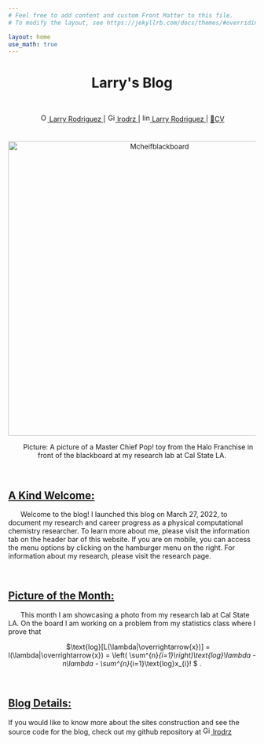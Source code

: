 ```yaml
---
# Feel free to add content and custom Front Matter to this file.
# To modify the layout, see https://jekyllrb.com/docs/themes/#overriding-theme-defaults

layout: home
use_math: true
---
```


<style type="text/css" media="screen">
  .container {
    margin: 10px auto;
    text-align: center;
  }
  p { text-indent: 25px; 
  }
  noind {
    text-indent: 0;
  }
</style>
<!-- Legend:           -->
<!-- noind = no indent -->

<div class="container">
<h1>Larry's Blog</h1>
</div>

<br>

<!-- Professional Socials -->
<div class="container">

<a href="https://orcid.org/0000-0002-2527-7204">
    <img alt="ORCID logo" src="https://info.orcid.org/wp-content/uploads/2019/11/orcid_16x16.png" width="16" height="16" />
    Larry Rodriguez
</a> |
<a href="https://github.com/lrodrz">
    <img alt="GitHub logo" src="https://github.githubassets.com/images/modules/logos_page/GitHub-Mark.png" width="16" height="16" />
    lrodrz
</a> |
<a href="https://www.linkedin.com/in/larry-r-073154203">
    <img alt="linkedinlogo" src="https://i.ibb.co/d25fhd6/In-Blue-96-2x.png" width="16" height="16" />
    Larry Rodriguez
</a> |
<a href="https://docs.google.com/document/d/1-94z5pGH82ASRE35aLlTAT7hAanZYivD/edit?usp=sharing&ouid=105026313310214492121&rtpof=true&sd=true">📄CV</a>

</div>
<!-- end Professional Socials -->

<br>

<div class="container">
<img src="https://i.ibb.co/cC8qBxk/IMG-9701.jpg" alt="Mcheifblackboard" title="MasterCheifBlackboard" width=600>


<p>Picture: A picture of a Master Chief Pop! toy from the Halo Franchise in front of the blackboard at my research lab at Cal State LA. </p></div>
<!-- must put the p and div at the end of the sentence here -->


<br>

<h2><u>A Kind Welcome: </u></h2>

Welcome to the blog! I launched this blog on March 27, 2022, to document my research and career progress as a physical computational chemistry researcher. To learn more about me, please visit the information tab on the header bar of this website. If you are on mobile, you can access the menu options by clicking on the hamburger menu on the right. For information about my research, please visit the research page.

<br>

<h2><u>Picture of the Month: </u></h2>
<!-- picture paragraph -->
<p>

This month I am showcasing a photo from my research lab at Cal State LA. On the board I am working on a problem from my statistics class where I prove that 

<div class="container">

$\text{log}[L(\lambda|\overrightarrow{x})] = l(\lambda|\overrightarrow{x}) = \left( \sum^{n}_{i=1}\right)\text{log}\lambda - n\lambda - \sum^{n}_{i=1}\text{log}x_{i}! $
.
</div>

</p>
<!-- end picture paragraph -->

<br>

<h2><u>Blog Details:</u></h2>
<!-- no ind is defined above, its for indentation -->
<noind> 
If you would like to know more about the sites construction and see the source code for the blog, check out my github repository at <a href="https://github.com/lrodrz">
    <img alt="GitHub logo" src="https://github.githubassets.com/images/modules/logos_page/GitHub-Mark.png" width="16" height="16" />
    lrodrz
</a>
</noind>
<br>





